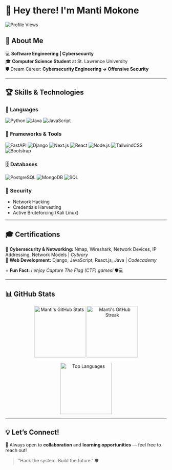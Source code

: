 # 👋 Hey there! I'm Manti Mokone  

![Profile Views](https://komarev.com/ghpvc/?username=mantimokone&color=blueviolet)

## 🚀 About Me  
💻 **Software Engineering | Cybersecurity**  
🎓 **Computer Science Student** at St. Lawrence University  
🛡️ Dream Career: **Cybersecurity Engineering → Offensive Security**  

---

## 🏆 Skills & Technologies  

### 💬 Languages  
![Python](https://img.shields.io/badge/Python-3776AB?style=for-the-badge&logo=python&logoColor=white)
![Java](https://img.shields.io/badge/Java-ED8B00?style=for-the-badge&logo=openjdk&logoColor=white)
![JavaScript](https://img.shields.io/badge/JavaScript-F7DF1E?style=for-the-badge&logo=javascript&logoColor=black)

### 🧠 Frameworks & Tools  
![FastAPI](https://img.shields.io/badge/FastAPI-005571?style=for-the-badge&logo=fastapi)
![Django](https://img.shields.io/badge/Django-092E20?style=for-the-badge&logo=django)
![Next.js](https://img.shields.io/badge/Next.js-000000?style=for-the-badge&logo=nextdotjs)
![React](https://img.shields.io/badge/React-20232A?style=for-the-badge&logo=react&logoColor=61DAFB)
![Node.js](https://img.shields.io/badge/Node.js-339933?style=for-the-badge&logo=nodedotjs&logoColor=white)
![TailwindCSS](https://img.shields.io/badge/TailwindCSS-06B6D4?style=for-the-badge&logo=tailwindcss&logoColor=white)
![Bootstrap](https://img.shields.io/badge/Bootstrap-563D7C?style=for-the-badge&logo=bootstrap&logoColor=white)

### 🗄️ Databases  
![PostgreSQL](https://img.shields.io/badge/PostgreSQL-316192?style=for-the-badge&logo=postgresql&logoColor=white)
![MongoDB](https://img.shields.io/badge/MongoDB-4EA94B?style=for-the-badge&logo=mongodb&logoColor=white)
![SQL](https://img.shields.io/badge/SQL-4479A1?style=for-the-badge&logo=database&logoColor=white)

### 🔐 Security  
- Network Hacking  
- Credentials Harvesting  
- Active Bruteforcing (Kali Linux)  

---

## 🎓 Certifications  
📜 **Cybersecurity & Networking:** Nmap, Wireshark, Network Devices, IP Addressing, Network Models | *Cybrary*  
📜 **Web Development:** Django, JavaScript, React.js, Java | *Codecademy*  

⭐ **Fun Fact:** *I enjoy Capture The Flag (CTF) games!* 🛡️💻  

---

## 📊 GitHub Stats  

<p align="center">
  <img 
    src="https://github-readme-stats.vercel.app/api?username=mantimokone&show_icons=true&theme=radical&hide_border=true&count_private=true" 
    alt="Manti's GitHub Stats" 
    height="160px"
  />
  <img 
    src="https://github-readme-streak-stats.herokuapp.com/?user=mantimokone&theme=radical&hide_border=true" 
    alt="Manti's GitHub Streak" 
    height="160px"
  />
</p>

<p align="center">
  <img 
    src="https://github-readme-stats.vercel.app/api/top-langs/?username=mantimokone&layout=compact&theme=radical&hide_border=true" 
    alt="Top Languages" 
    height="160px"
  />
</p>

---

## 💡 Let’s Connect!  
💬 Always open to **collaboration** and **learning opportunities** — feel free to reach out!  

> "Hack the system. Build the future." 🛡️
